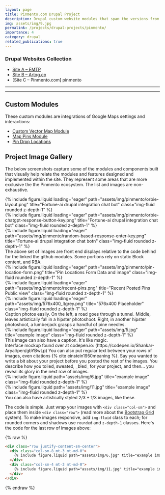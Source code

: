 ```yaml
---
layout: page
title: Pinmento.com Drupal Project
description: Drupal custom website modules that span the versions from 8.7 through to 11 modules / theme components and integrations.Below are the projects and notable contributions.
img: assets/img/9.jpg
permalink: /projects/drupal-projects/pinmento/
importance: 4
category: drupal
related_publications: true
---
```


### Drupal Websites Collection

- [Site A – EMTP ](/projects/drupal-projects/emtp/)
- [Site B – Artog.co](/projects/drupal-projects/artog-co/)
- [Site C – Pinmento.com] pinmento


---

<hr>

## Custom Modules

These custom modules are integrations of Google Maps settings and interactions:

- [Custom Vector Map Module](https://github.com/cryshansen/custom_vectormap)
- [Map Pins Module](https://github.com/cryshansen/map_pins)
- [Pin Drop Locations ](https://github.com/cryshansen/pin_drop_location)


## Project Image Gallery
The below screenshots capture some of the modules and components built that visually help relate the modules and features designed and implemented within the site. 
They represent some areas that are more exclusive the the Pinmento ecosystem. The list and images are non-exhaustive. 

<div class="row">
    <div class="col-sm mt-3 mt-md-0">
        {% include figure.liquid loading="eager" path="assets/img/pinmento/orbie-layout.png" title="Fortune-ai drupal integration chat bot" class="img-fluid rounded z-depth-1" %}
    </div>
    <div class="col-sm mt-3 mt-md-0">
        {% include figure.liquid loading="eager" path="assets/img/pinmento/orbie-chatgpt-response-button-key.png" title="Fortune-ai drupal integration chat bot" class="img-fluid rounded z-depth-1" %}
    </div>
    <div class="col-sm mt-3 mt-md-0">
        {% include figure.liquid loading="eager" path="assets/img/pinmento/random-based-response-enter-key.png" title="Fortune-ai drupal integration chat botn" class="img-fluid rounded z-depth-1" %}
    </div>
</div>
<div class="caption">
    The above set of images are front end displays relative to the code behind for the linked the github modules. Some portions rely on static Block content, and RBA.
</div>
<div class="row">
    <div class="col-sm mt-3 mt-md-0">
        {% include figure.liquid loading="eager" path="assets/img/pinmento/pin-location-form.png" title="Pin Locations Form Data and image" class="img-fluid rounded z-depth-1" %}
    </div>
    <div class="col-sm mt-3 mt-md-0">
        {% include figure.liquid loading="eager" path="assets/img/pinmento/recent-pins.png" title="Recent Posted Pins Public view" class="img-fluid rounded z-depth-1" %}
    </div>
    <div class="col-sm mt-3 mt-md-0">
        {% include figure.liquid loading="eager" path="assets/img/576x400_ltgrey.png" title="576x400 Placeholder" class="img-fluid rounded z-depth-1" %}
    </div>
</div>
<div class="caption">
    Caption photos easily. On the left, a road goes through a tunnel. Middle, leaves artistically fall in a hipster photoshoot. Right, in another hipster photoshoot, a lumberjack grasps a handful of pine needles.
</div>
<div class="row">
    <div class="col-sm mt-3 mt-md-0">
        {% include figure.liquid loading="eager" path="assets/img/5.jpg" title="example image" class="img-fluid rounded z-depth-1" %}
    </div>
</div>
<div class="caption">
    This image can also have a caption. It's like magic.
</div>
Interface mockup found over at codepen.io: (https://codepen.io/Shankar-Aryal/pen/gbYBwLp)
You can also put regular text between your rows of images, even citations {% cite einstein1950meaning %}.
Say you wanted to write a bit about your project before you posted the rest of the images.
You describe how you toiled, sweated, _bled_ for your project, and then... you reveal its glory in the next row of images.

<div class="row justify-content-sm-center">
    <div class="col-sm-8 mt-3 mt-md-0">
        {% include figure.liquid path="assets/img/6.jpg" title="example image" class="img-fluid rounded z-depth-1" %}
    </div>
    <div class="col-sm-4 mt-3 mt-md-0">
        {% include figure.liquid path="assets/img/11.jpg" title="example image" class="img-fluid rounded z-depth-1" %}
    </div>
</div>
<div class="caption">
    You can also have artistically styled 2/3 + 1/3 images, like these.
</div>

The code is simple.
Just wrap your images with `<div class="col-sm">` and place them inside `<div class="row">` (read more about the <a href="https://getbootstrap.com/docs/4.4/layout/grid/">Bootstrap Grid</a> system).
To make images responsive, add `img-fluid` class to each; for rounded corners and shadows use `rounded` and `z-depth-1` classes.
Here's the code for the last row of images above:

{% raw %}

```html
<div class="row justify-content-sm-center">
  <div class="col-sm-8 mt-3 mt-md-0">
    {% include figure.liquid path="assets/img/6.jpg" title="example image" class="img-fluid rounded z-depth-1" %}
  </div>
  <div class="col-sm-4 mt-3 mt-md-0">
    {% include figure.liquid path="assets/img/11.jpg" title="example image" class="img-fluid rounded z-depth-1" %}
  </div>
</div>
```

{% endraw %}
